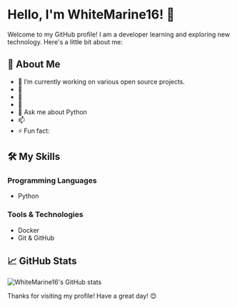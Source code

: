 # Hello, I'm WhiteMarine16! 👋

Welcome to my GitHub profile! I am a developer learning and exploring new technology. Here's a little bit about me:

## 🚀 About Me

- 🔭 I’m currently working on various open source projects.
- 🌱 
- 👯 
- 🤔 
- 💬 Ask me about Python 
- 📫 
- ⚡ Fun fact: 

## 🛠️ My Skills

### Programming Languages
- Python
  
### Tools & Technologies
- Docker
- Git & GitHub
  
## 📈 GitHub Stats

![WhiteMarine16's GitHub stats](https://github-readme-stats-alpha-steel-68.vercel.app/api?username=WhiteMarine16&show_icons=true&theme=radical)

Thanks for visiting my profile! Have a great day! 😊
<!---
WhiteMarine16/WhiteMarine16 is a ✨ special ✨ repository because its `README.md` (this file) appears on your GitHub profile.
You can click the Preview link to take a look at your changes.
--->
